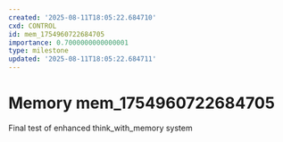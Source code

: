 ```yaml
---
created: '2025-08-11T18:05:22.684710'
cxd: CONTROL
id: mem_1754960722684705
importance: 0.7000000000000001
type: milestone
updated: '2025-08-11T18:05:22.684711'
---
```


# Memory mem_1754960722684705

Final test of enhanced think_with_memory system